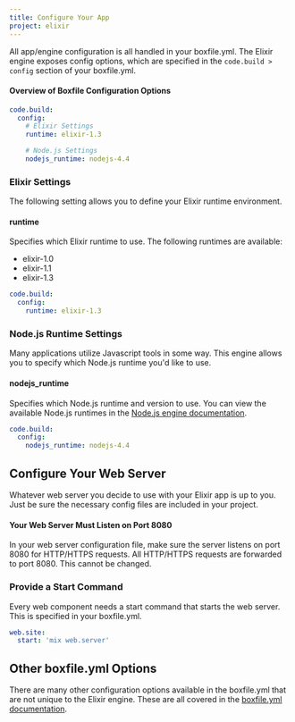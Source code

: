 ```yaml
---
title: Configure Your App
project: elixir
---
```


All app/engine configuration is all handled in your boxfile.yml. The Elixir engine exposes config options, which are specified in the `code.build > config` section of your boxfile.yml.

#### Overview of Boxfile Configuration Options
```yaml
code.build:
  config:
    # Elixir Settings
    runtime: elixir-1.3

    # Node.js Settings
    nodejs_runtime: nodejs-4.4
```

### Elixir Settings
The following setting allows you to define your Elixir runtime environment.

#### runtime
Specifies which Elixir runtime to use. The following runtimes are available:

- elixir-1.0
- elixir-1.1
- elixir-1.3

```yaml
code.build:
  config:
    runtime: elixir-1.3
```

### Node.js Runtime Settings
Many applications utilize Javascript tools in some way. This engine allows you to specify which Node.js runtime you'd like to use.

#### nodejs_runtime
Specifies which Node.js runtime and version to use. You can view the available Node.js runtimes in the [Node.js engine documentation](https://github.com/nanobox-io/nanobox-engine-nodejs#runtime).

```yaml
code.build:
  config:
    nodejs_runtime: nodejs-4.4
```

## Configure Your Web Server
Whatever web server you decide to use with your Elixir app is up to you. Just be sure the necessary config files are included in your project.

#### Your Web Server Must Listen on Port 8080
In your web server configuration file, make sure the server listens on port 8080 for HTTP/HTTPS requests. All HTTP/HTTPS requests are forwarded to port 8080. This cannot be changed.

### Provide a Start Command
Every web component needs a start command that starts the web server. This is specified in your boxfile.yml.

```yaml
web.site:
  start: 'mix web.server'
```

## Other boxfile.yml Options
There are many other configuration options available in the boxfile.yml that are not unique to the Elixir engine. These are all covered in the [boxfile.yml documentation](https://docs.nanobox.io/app-config/boxfile/).
